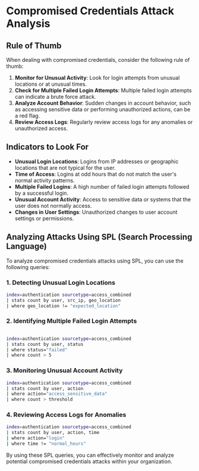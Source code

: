 # Compromised Credentials Attack Analysis

## Rule of Thumb
When dealing with compromised credentials, consider the following rule of thumb:
1. **Monitor for Unusual Activity**: Look for login attempts from unusual locations or at unusual times.
2. **Check for Multiple Failed Login Attempts**: Multiple failed login attempts can indicate a brute force attack.
3. **Analyze Account Behavior**: Sudden changes in account behavior, such as accessing sensitive data or performing unauthorized actions, can be a red flag.
4. **Review Access Logs**: Regularly review access logs for any anomalies or unauthorized access.

## Indicators to Look For
- **Unusual Login Locations**: Logins from IP addresses or geographic locations that are not typical for the user.
- **Time of Access**: Logins at odd hours that do not match the user's normal activity patterns.
- **Multiple Failed Logins**: A high number of failed login attempts followed by a successful login.
- **Unusual Account Activity**: Access to sensitive data or systems that the user does not normally access.
- **Changes in User Settings**: Unauthorized changes to user account settings or permissions.

## Analyzing Attacks Using SPL (Search Processing Language)
To analyze compromised credentials attacks using SPL, you can use the following queries:

### 1. Detecting Unusual Login Locations
```bash
index=authentication sourcetype=access_combined
| stats count by user, src_ip, geo_location
| where geo_location != "expected_location"
```

### 2. Identifying Multiple Failed Login Attempts
```bash

index=authentication sourcetype=access_combined
| stats count by user, status
| where status="failed"
| where count > 5
```

### 3. Monitoring Unusual Account Activity
```bash
index=authentication sourcetype=access_combined
| stats count by user, action
| where action="access_sensitive_data"
| where count > threshold
```

### 4. Reviewing Access Logs for Anomalies
```bash
index=authentication sourcetype=access_combined
| stats count by user, action, time
| where action="login"
| where time != "normal_hours"
```

By using these SPL queries, you can effectively monitor and analyze potential compromised credentials attacks within your organization.